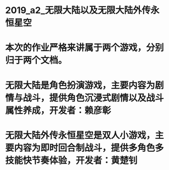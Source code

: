 # 2019_a2_无限大陆以及无限大陆外传永恒星空
# 本次的作业严格来讲属于两个游戏，分别归于两个文档。
# 无限大陆是角色扮演游戏，主要内容为剧情与战斗，提供角色沉浸式剧情以及战斗属性养成，开发者：赖彦彰
# 无限大陆外传永恒星空是双人小游戏，主要内容为即时回合制战斗，提供多角色多技能快节奏体验，开发者：黄楚钊
